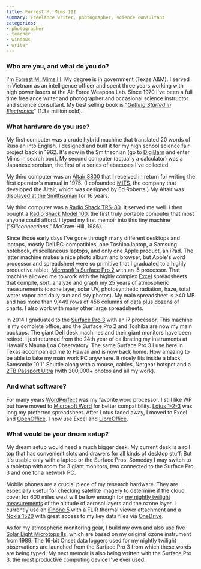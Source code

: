 ```yaml
---
title: Forrest M. Mims III
summary: Freelance writer, photographer, science consultant
categories:
- photographer
- teacher
- windows
- writer
---
```


### Who are you, and what do you do?

I'm [Forrest M. Mims III](http://www.forrestmims.org/ "Forrest's website"). My degree is in government (Texas A&M). I served in Vietnam as an intelligence officer and spent three years working with high power lasers at the Air Force Weapons Lab. Since 1970 I've been a full time freelance writer and photographer and occasional science instructor and science consultant. My best selling book is "[*Getting Started in Electronics*](http://www.amazon.com/gp/product/0945053282/ "Forrest's book on Amazon.")" (1.3+ million sold).

### What hardware do you use?

My first computer was a crude hybrid machine that translated 20 words of Russian into English. I designed and built it for my high school science fair project back in 1962. It's now in the Smithsonian (go to [DigiBarn](http://www.digibarn.com/ "The DigiBarn computer museum.") and enter Mims in search box). My second computer (actually a calculator) was a Japanese soroban, the first of a series of abacuses I've collected.

My third computer was an [Altair 8800][altair-8800] that I received in return for writing the first operator's manual in 1975. (I cofounded [MITS](https://en.wikipedia.org/wiki/Micro_Instrumentation_and_Telemetry_Systems "The Wikipedia entry for MITS."), the company that developed the Altair, which was designed by Ed Roberts.) My Altair was [displayed at the Smithsonian](http://americanhistory.si.edu/collections/search/object/nmah_334396 "Forrest's 8800 at the Smithsonian.") for 16 years.

My third computer was a [Radio Shack TRS-80][trs-80]. It served me well. I then bought a [Radio Shack Model 100][trs-80-model-100], the first truly portable computer that most anyone could afford. I typed my first memoir into this tiny machine ("*Siliconnections*," McGraw-Hill, 1986).

Since those early days I've gone through many different desktops and laptops, mostly Dell PC-compatibles, one Toshiba laptop, a Samsung notebook, miscellaneous laptops, and only one Apple product, an iPad. The latter machine makes a nice photo album and browser, but Apple's word processor and spreadsheet were so primitive that I graduated to a highly productive tablet, [Microsoft's Surface Pro 2][surface-pro-2] with an i5 processor. That machine allowed me to work with the highly complex [Excel][] spreadsheets that compile, sort, analyze and graph my 25 years of atmospheric measurements (ozone layer, solar UV, photosynthetic radiation, haze, total water vapor and daily sun and sky photos).  My main spreadsheet is >40 MB and has more than 9,449 rows of 456 columns of data plus dozens of charts. I also work with many other large spreadsheets.

In 2014 I graduated to the [Surface Pro 3][surface-pro-3] with an i7 processor. This machine is my complete office, and the Surface Pro 2 and Toshiba are now my main backups. The giant Dell desk machines and their giant monitors have been retired. I just returned from the 24th year of calibrating my instruments at Hawaii's Mauna Loa Observatory. The same Surface Pro 3 I use here in Texas accompanied me to Hawaii and is now back home. How amazing to be able to take my main work PC anywhere. It nicely fits inside a black Samsonite 10.1" Shuttle along with a mouse, cables, Netgear hotspot and a [2TB Passport Ultra][my-passport-ultra] (with 200,000+ photos and all my work).

### And what software?

For many years [WordPerfect][] was my favorite word processor. I still like WP but have moved to [Microsoft Word][word] for better compatibility. [Lotus 1-2-3][lotus-1-2-3] was long my preferred spreadsheet. After Lotus faded away, I moved to Excel and [OpenOffice][]. I now use Excel and [LibreOffice][].

### What would be your dream setup?

My dream setup would need a much bigger desk. My current desk is a roll top that has convenient slots and drawers for all kinds of desktop stuff. But it's usable only with a laptop or the Surface Pros. Someday I may switch to a tabletop with room for 3 giant monitors, two connected to the Surface Pro 3 and one for a network PC.

Mobile phones are a crucial piece of my research hardware. They are especially useful for checking satellite imagery to determine if the cloud cover for 600 miles west will be low enough for [my nightly twilight measurements](http://makezine.com/projects/twilight-photometer/ "Forrest's MAKE article on building a twilight photometer.") of the altitude of aerosol layers and the ozone layer. I currently use an [iPhone 5][iphone-5] with a FLIR thermal viewer attachment and a [Nokia 1520][lumia-1520] with great access to my key data files via [OneDrive][].

As for my atmospheric monitoring gear, I build my own and also use five [Solar Light Microtops IIs][microtops-ii], which are based on my original ozone instrument from 1989. The 16-bit Onset data loggers used for my nightly twilight observations are launched from the Surface Pro 3 from which these words are being typed. My next memoir is also being written with the Surface Pro 3, the most productive computing device I've ever used.

[altair-8800]: https://en.wikipedia.org/wiki/Altair_8800 "A microcomputer."
[iphone-5]: https://en.wikipedia.org/wiki/IPhone_5 "A smartphone."
[lumia-1520]: https://www.microsoft.com/en-us/mobile/phone/lumia1520/ "A six inch Windows Phone phone."
[microtops-ii]: http://solarlight.com/header/microtops-ii-sunphotometer/ "A hand-held sunphotometer."
[my-passport-ultra]: https://www.wdc.com/en/products/products.aspx?id=1000 "A portable external hard drive."
[surface-pro-2]: https://en.wikipedia.org/wiki/Surface_Pro_2 "A Windows 8 tablet."
[trs-80-model-100]: https://en.wikipedia.org/wiki/TRS-80_Model_100 "A portable computer."
[trs-80]: https://en.wikipedia.org/wiki/TRS-80 "An 8-bit computer."
[excel]: https://products.office.com/en-us/excel "A spreadsheet application."
[libreoffice]: https://www.libreoffice.org/ "A free, open-source productivity suit."
[lotus-1-2-3]: https://en.wikipedia.org/wiki/Lotus_1-2-3 "Spreadsheet software."
[onedrive]: https://onedrive.live.com/about/en-us/ "An online file storage service."
[openoffice]: http://www.openoffice.org/ "An open-source office suite."
[surface-pro-3]: https://en.wikipedia.org/wiki/Microsoft_Surface_Pro_3 "A 12 inch Windows 8.1 Pro tablet."
[word]: https://products.office.com/en-us/word "A document editor."
[wordperfect]: https://en.wikipedia.org/wiki/WordPerfect "A word processor."
